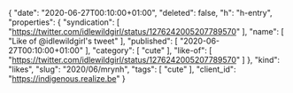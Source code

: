 {
  "date": "2020-06-27T00:10:00+01:00",
  "deleted": false,
  "h": "h-entry",
  "properties": {
    "syndication": [
      "https://twitter.com/idlewildgirl/status/1276242005207789570"
    ],
    "name": [
      "Like of @idlewildgirl's tweet"
    ],
    "published": [
      "2020-06-27T00:10:00+01:00"
    ],
    "category": [
      "cute"
    ],
    "like-of": [
      "https://twitter.com/idlewildgirl/status/1276242005207789570"
    ]
  },
  "kind": "likes",
  "slug": "2020/06/mrynh",
  "tags": [
    "cute"
  ],
  "client_id": "https://indigenous.realize.be"
}
